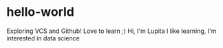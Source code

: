 # hello-world
Exploring VCS and Github! Love to learn ;)
Hi, I'm Lupita
I like learning, 
I'm interested in data science
